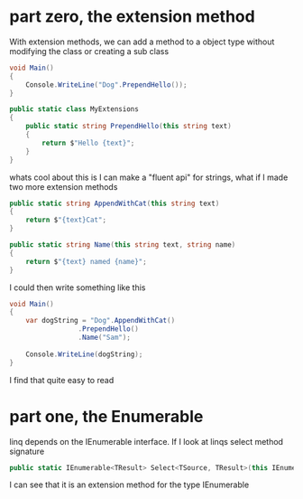 # part zero, the extension method
With extension methods, we can add a method to a object type without modifying the class or creating a sub class
```c#
void Main()
{
	Console.WriteLine("Dog".PrependHello());
}

public static class MyExtensions
{
	public static string PrependHello(this string text)
	{
		return $"Hello {text}";
	}
}
````

whats cool about this is I can make a "fluent api" for strings, what if I made two more extension methods

```c#
public static string AppendWithCat(this string text)
{
	return $"{text}Cat";
}

public static string Name(this string text, string name)
{
	return $"{text} named {name}";
}
```
I could then write something like this

```c#
void Main()
{
	var dogString = "Dog".AppendWithCat()
			     .PrependHello()
			     .Name("Sam");
	
	Console.WriteLine(dogString);
}

```
I find that quite easy to read

# part one, the Enumerable

linq depends on the IEnumerable<T> interface. If I look at linqs select method signature
```c#
public static IEnumerable<TResult> Select<TSource, TResult>(this IEnumerable<TSource> source, Func<TSource, TResult> selector);
````
I can see that it is an extension method for the type IEnumerable<TSource>
 

